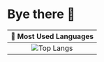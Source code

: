 # Bye there 👋

|🚀 Most Used Languages|
|:-:|
|![Top Langs](https://github-readme-stats.vercel.app/api/top-langs/?username=ruihan11&layout=compact&theme=merko)|
